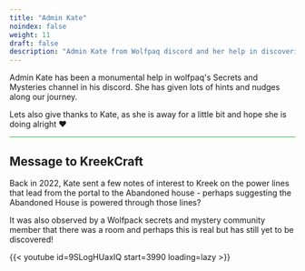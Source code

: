 ```yaml
---
title: "Admin Kate"
noindex: false
weight: 11
draft: false
description: "Admin Kate from Wolfpaq discord and her help in discovering Secrets and Mysteries in Brookhaven"
---
```


Admin Kate has been a monumental help in wolfpaq's Secrets and Mysteries channel in his discord. She has given lots of hints and nudges along our journey. 

Lets also give thanks to Kate, as she is away for a little bit and hope she is doing alright :heart:

<hr style="background-color: #28b44c" size=8>

## Message to KreekCraft


Back in 2022, Kate sent a few notes of interest to Kreek on the power lines that lead from the portal to the Abandoned house - perhaps suggesting the Abandoned House is powered through those lines? 

It was also observed by a Wolfpack secrets and mystery community member that there was a room and perhaps this is real but has still yet to be discovered!

{{< youtube id=9SLogHUaxIQ start=3990 loading=lazy >}}